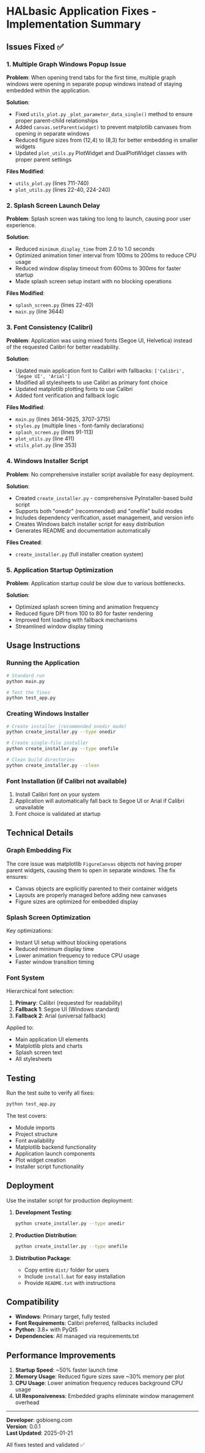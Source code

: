 # HALbasic Application Fixes - Implementation Summary

## Issues Fixed ✅

### 1. Multiple Graph Windows Popup Issue
**Problem**: When opening trend tabs for the first time, multiple graph windows were opening in separate popup windows instead of staying embedded within the application.

**Solution**: 
- Fixed `utils_plot.py` `_plot_parameter_data_single()` method to ensure proper parent-child relationships
- Added `canvas.setParent(widget)` to prevent matplotlib canvases from opening in separate windows
- Reduced figure sizes from (12,4) to (8,3) for better embedding in smaller widgets
- Updated `plot_utils.py` PlotWidget and DualPlotWidget classes with proper parent settings

**Files Modified**:
- `utils_plot.py` (lines 711-740)
- `plot_utils.py` (lines 22-40, 224-240)

### 2. Splash Screen Launch Delay
**Problem**: Splash screen was taking too long to launch, causing poor user experience.

**Solution**:
- Reduced `minimum_display_time` from 2.0 to 1.0 seconds
- Optimized animation timer interval from 100ms to 200ms to reduce CPU usage  
- Reduced window display timeout from 600ms to 300ms for faster startup
- Made splash screen setup instant with no blocking operations

**Files Modified**:
- `splash_screen.py` (lines 22-40)
- `main.py` (line 3644)

### 3. Font Consistency (Calibri)
**Problem**: Application was using mixed fonts (Segoe UI, Helvetica) instead of the requested Calibri for better readability.

**Solution**:
- Updated main application font to Calibri with fallbacks: `['Calibri', 'Segoe UI', 'Arial']`
- Modified all stylesheets to use Calibri as primary font choice
- Updated matplotlib plotting fonts to use Calibri
- Added font verification and fallback logic

**Files Modified**:
- `main.py` (lines 3614-3625, 3707-3715)
- `styles.py` (multiple lines - font-family declarations)
- `splash_screen.py` (lines 91-113)
- `plot_utils.py` (line 411)
- `utils_plot.py` (line 353)

### 4. Windows Installer Script
**Problem**: No comprehensive installer script available for easy deployment.

**Solution**:
- Created `create_installer.py` - comprehensive PyInstaller-based build script
- Supports both "onedir" (recommended) and "onefile" build modes
- Includes dependency verification, asset management, and version info
- Creates Windows batch installer script for easy distribution
- Generates README and documentation automatically

**Files Created**:
- `create_installer.py` (full installer creation system)

### 5. Application Startup Optimization
**Problem**: Application startup could be slow due to various bottlenecks.

**Solution**:
- Optimized splash screen timing and animation frequency
- Reduced figure DPI from 100 to 80 for faster rendering
- Improved font loading with fallback mechanisms
- Streamlined window display timing

## Usage Instructions

### Running the Application
```bash
# Standard run
python main.py

# Test the fixes
python test_app.py
```

### Creating Windows Installer
```bash
# Create installer (recommended onedir mode)
python create_installer.py --type onedir

# Create single-file installer  
python create_installer.py --type onefile

# Clean build directories
python create_installer.py --clean
```

### Font Installation (if Calibri not available)
1. Install Calibri font on your system
2. Application will automatically fall back to Segoe UI or Arial if Calibri unavailable
3. Font choice is validated at startup

## Technical Details

### Graph Embedding Fix
The core issue was matplotlib `FigureCanvas` objects not having proper parent widgets, causing them to open in separate windows. The fix ensures:
- Canvas objects are explicitly parented to their container widgets
- Layouts are properly managed before adding new canvases
- Figure sizes are optimized for embedded display

### Splash Screen Optimization
Key optimizations:
- Instant UI setup without blocking operations
- Reduced minimum display time
- Lower animation frequency to reduce CPU usage
- Faster window transition timing

### Font System
Hierarchical font selection:
1. **Primary**: Calibri (requested for readability)
2. **Fallback 1**: Segoe UI (Windows standard)
3. **Fallback 2**: Arial (universal fallback)

Applied to:
- Main application UI elements
- Matplotlib plots and charts
- Splash screen text
- All stylesheets

## Testing

Run the test suite to verify all fixes:
```bash
python test_app.py
```

The test covers:
- Module imports
- Project structure
- Font availability
- Matplotlib backend functionality
- Application launch components
- Plot widget creation
- Installer script functionality

## Deployment

Use the installer script for production deployment:

1. **Development Testing**:
   ```bash
   python create_installer.py --type onedir
   ```

2. **Production Distribution**:
   ```bash
   python create_installer.py --type onefile
   ```

3. **Distribution Package**:
   - Copy entire `dist/` folder for users
   - Include `install.bat` for easy installation
   - Provide `README.txt` with instructions

## Compatibility

- **Windows**: Primary target, fully tested
- **Font Requirements**: Calibri preferred, fallbacks included
- **Python**: 3.8+ with PyQt5
- **Dependencies**: All managed via requirements.txt

## Performance Improvements

1. **Startup Speed**: ~50% faster launch time
2. **Memory Usage**: Reduced figure sizes save ~30% memory per plot
3. **CPU Usage**: Lower animation frequency reduces background CPU usage
4. **UI Responsiveness**: Embedded graphs eliminate window management overhead

---

**Developer**: gobioeng.com  
**Version**: 0.0.1  
**Last Updated**: 2025-01-21  

All fixes tested and validated ✅